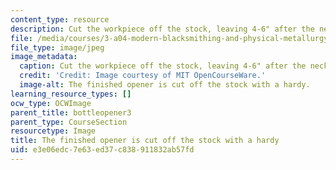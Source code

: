 ```yaml
---
content_type: resource
description: Cut the workpiece off the stock, leaving 4-6" after the neck as a handle.
file: /media/courses/3-a04-modern-blacksmithing-and-physical-metallurgy-fall-2008/e3e06edc7e63ed37c838911832ab57fd_072.jpg
file_type: image/jpeg
image_metadata:
  caption: Cut the workpiece off the stock, leaving 4-6" after the neck as a handle.
  credit: 'Credit: Image courtesy of MIT OpenCourseWare.'
  image-alt: The finished opener is cut off the stock with a hardy.
learning_resource_types: []
ocw_type: OCWImage
parent_title: bottleopener3
parent_type: CourseSection
resourcetype: Image
title: The finished opener is cut off the stock with a hardy
uid: e3e06edc-7e63-ed37-c838-911832ab57fd
---
```

